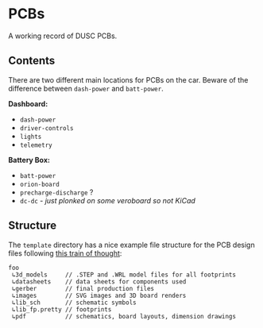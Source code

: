 # PCBs
A working record of DUSC PCBs.

## Contents
There are two different main locations for PCBs on the car. Beware of the difference between `dash-power` and `batt-power`.

__Dashboard:__
* `dash-power`
* `driver-controls`
* `lights`
* `telemetry`

__Battery Box:__
* `batt-power`
* `orion-board`
* `precharge-discharge` ?
* `dc-dc` - _just plonked on some veroboard so not KiCad_

## Structure
The `template` directory has a nice example file structure for the PCB design files following [this train of thought](https://www.youtube.com/watch?v=mwxCV6xGiVo):

```
foo
 ↳3d_models     // .STEP and .WRL model files for all footprints
 ↳datasheets    // data sheets for components used
 ↳gerber        // final production files
 ↳images        // SVG images and 3D board renders
 ↳lib_sch       // schematic symbols
 ↳lib_fp.pretty // footprints
 ↳pdf           // schematics, board layouts, dimension drawings
```
